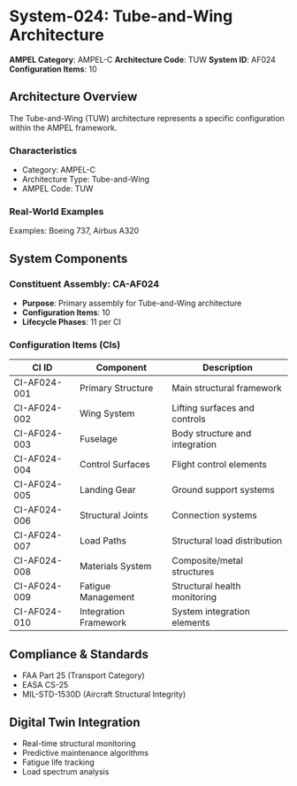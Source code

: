 # System-024: Tube-and-Wing Architecture

**AMPEL Category**: AMPEL-C
**Architecture Code**: TUW
**System ID**: AF024
**Configuration Items**: 10

## Architecture Overview

The Tube-and-Wing (TUW) architecture represents a specific configuration within the AMPEL framework.

### Characteristics
- Category: AMPEL-C
- Architecture Type: Tube-and-Wing
- AMPEL Code: TUW

### Real-World Examples
Examples: Boeing 737, Airbus A320

## System Components

### Constituent Assembly: CA-AF024
- **Purpose**: Primary assembly for Tube-and-Wing architecture
- **Configuration Items**: 10
- **Lifecycle Phases**: 11 per CI

### Configuration Items (CIs)

| CI ID | Component | Description |
|-------|-----------|-------------|
| CI-AF024-001 | Primary Structure | Main structural framework |
| CI-AF024-002 | Wing System | Lifting surfaces and controls |
| CI-AF024-003 | Fuselage | Body structure and integration |
| CI-AF024-004 | Control Surfaces | Flight control elements |
| CI-AF024-005 | Landing Gear | Ground support systems |
| CI-AF024-006 | Structural Joints | Connection systems |
| CI-AF024-007 | Load Paths | Structural load distribution |
| CI-AF024-008 | Materials System | Composite/metal structures |
| CI-AF024-009 | Fatigue Management | Structural health monitoring |
| CI-AF024-010 | Integration Framework | System integration elements |

## Compliance & Standards
- FAA Part 25 (Transport Category)
- EASA CS-25
- MIL-STD-1530D (Aircraft Structural Integrity)

## Digital Twin Integration
- Real-time structural monitoring
- Predictive maintenance algorithms
- Fatigue life tracking
- Load spectrum analysis

